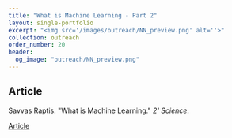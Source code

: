 ```yaml
---
title: "What is Machine Learning - Part 2"
layout: single-portfolio
excerpt: "<img src='/images/outreach/NN_preview.png' alt=''>"
collection: outreach
order_number: 20
header:
  og_image: "outreach/NN_preview.png"
---
```


## Article

Savvas Raptis. "What is Machine Learning." *2' Science*.

[Article](https://savvasraptis.github.io/)

